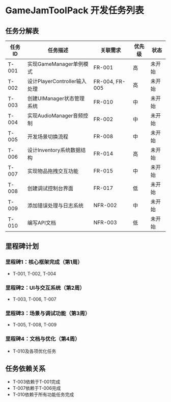 # GameJamToolPack 开发任务列表

## 任务分解表

| 任务ID | 任务描述 | 关联需求 | 优先级 | 状态 |
|--------|----------|----------|--------|------|
| T-001 | 实现GameManager单例模式 | FR-001 | 高 | 未开始 |
| T-002 | 设计PlayerController输入处理 | FR-004, FR-005 | 高 | 未开始 |
| T-003 | 创建UIManager状态管理系统 | FR-010 | 中 | 未开始 |
| T-004 | 实现AudioManager音频控制 | FR-002 | 中 | 未开始 |
| T-005 | 开发场景切换流程 | FR-008 | 中 | 未开始 | 开发人员B |
| T-006 | 设计Inventory系统数据结构 | FR-014 | 高 | 未开始 |
| T-007 | 实现物品拖拽交互功能 | FR-015 | 中 | 未开始 |
| T-008 | 创建调试控制台界面 | FR-017 | 低 | 未开始 |
| T-009 | 添加错误处理与日志系统 | NFR-002 | 中 | 未开始 |
| T-010 | 编写API文档 | NFR-003 | 低 | 未开始 |

## 里程碑计划

### 里程碑1：核心框架完成（第1周）
- T-001, T-002, T-004

### 里程碑2：UI与交互系统（第2周）
- T-003, T-006, T-007

### 里程碑3：场景与调试功能（第3周）
- T-005, T-008, T-009

### 里程碑4：文档与优化（第4周）
- T-010及各项优化任务

## 任务依赖关系
- T-003依赖于T-001完成
- T-007依赖于T-006完成
- T-010依赖于所有功能任务完成